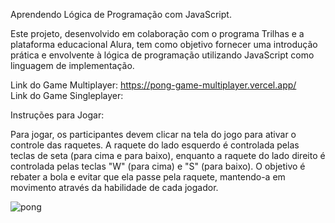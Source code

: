 Aprendendo Lógica de Programação com JavaScript.

Este projeto, desenvolvido em colaboração com o programa Trilhas e a plataforma educacional Alura, tem como objetivo fornecer uma introdução prática e envolvente à lógica de programação utilizando JavaScript como linguagem de implementação.

Link do Game Multiplayer: https://pong-game-multiplayer.vercel.app/                                                                          
Link do Game Singleplayer:

Instruções para Jogar:

Para jogar, os participantes devem clicar na tela do jogo para ativar o controle das raquetes. A raquete do lado esquerdo é controlada pelas teclas de seta (para cima e para baixo), enquanto a raquete do lado direito é controlada pelas teclas "W" (para cima) e "S" (para baixo). O objetivo é rebater a bola e evitar que ela passe pela raquete, mantendo-a em movimento através da habilidade de cada jogador.

![pong](https://github.com/FabinDr/PongGameMultiplayer/assets/124143933/b482a8a6-2b49-46bd-8351-495c622d60be)
